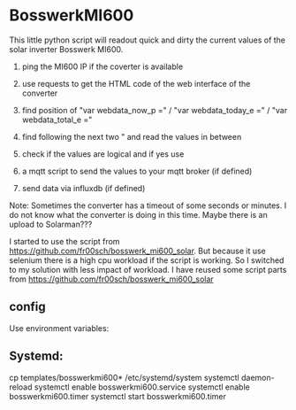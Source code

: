 # BosswerkMI600
This little python script will readout quick and dirty the current values of the solar inverter Bosswerk MI600.


1. ping the MI600 IP if the coverter is available
2. use requests to get the HTML code of the web interface of the converter
3. find position of "var webdata_now_p =" / "var webdata_today_e =" / "var webdata_total_e ="
4. find following the next two " and read the values in between

5. check if the values are logical and if yes use
6. a mqtt script to send the values to your mqtt broker (if defined)
7. send data via influxdb (if defined)

Note:
Sometimes the converter has a timeout of some seconds or minutes. I do not know what the converter is doing in this time. Maybe there is an upload to Solarman???

I started to use the script from https://github.com/fr00sch/bosswerk_mi600_solar. But because it use selenium there is a high cpu workload if the script is working. So I switched to my solution with less impact of workload. I have reused some script parts from https://github.com/fr00sch/bosswerk_mi600_solar


## config
Use environment variables:


## Systemd:
cp templates/bosswerkmi600* /etc/systemd/system
systemctl daemon-reload
systemctl enable bosswerkmi600.service
systemctl enable bosswerkmi600.timer
systemctl start bosswerkmi600.timer
